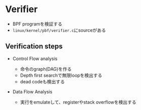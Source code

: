 # Verifier

* BPF programを検証する
* `linux/kernel/pbf/verifier.c`にsourceがある

## Verification steps

* Control Flow analysis
  * 命令のgraph(DAG)を作る
  * Depth first searchで無限loopを検出する
  * dead codeも検出する

* Data Flow Analysis
  * 実行をemulateして、registerやstack overflowを検出する
